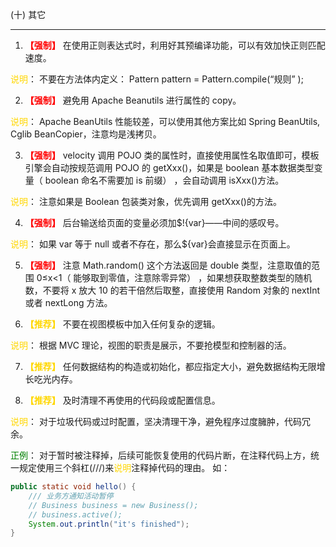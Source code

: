 (十) 其它

---

1. **<font color=#FF0000>【强制】</font>**  在使用正则表达式时，利用好其预编译功能，可以有效加快正则匹配速度。

<font color=#FFD700>说明</font>： 不要在方法体内定义： Pattern pattern = Pattern.compile(“规则” );


2. **<font color=#FF0000>【强制】</font>**  避免用 Apache Beanutils 进行属性的 copy。

<font color=#FFD700>说明</font>： Apache BeanUtils 性能较差，可以使用其他方案比如 Spring BeanUtils, Cglib BeanCopier，注意均是浅拷贝。


3. **<font color=#FF0000>【强制】</font>**  velocity 调用 POJO 类的属性时，直接使用属性名取值即可，模板引擎会自动按规范调用 POJO 的 getXxx()，如果是 boolean 基本数据类型变量（ boolean 命名不需要加 is 前缀） ，会自动调用 isXxx()方法。

<font color=#FFD700>说明</font>： 注意如果是 Boolean 包装类对象，优先调用 getXxx()的方法。


4. **<font color=#FF0000>【强制】</font>**  后台输送给页面的变量必须加$!{var}——中间的感叹号。

<font color=#FFD700>说明</font>： 如果 var 等于 null 或者不存在，那么${var}会直接显示在页面上。


5. **<font color=#FF0000>【强制】</font>**  注意 Math.random() 这个方法返回是 double 类型，注意取值的范围 0≤x<1（ 能够取到零值，注意除零异常） ，如果想获取整数类型的随机数，不要将 x 放大 10 的若干倍然后取整，直接使用 Random 对象的 nextInt 或者 nextLong 方法。


6. **<font COLOR=#FFD700>【推荐】</font>** 不要在视图模板中加入任何复杂的逻辑。

<font color=#FFD700>说明</font>： 根据 MVC 理论，视图的职责是展示，不要抢模型和控制器的活。


7. **<font COLOR=#FFD700>【推荐】</font>** 任何数据结构的构造或初始化，都应指定大小，避免数据结构无限增长吃光内存。


8. **<font COLOR=#FFD700>【推荐】</font>** 及时清理不再使用的代码段或配置信息。

<font color=#FFD700>说明</font>： 对于垃圾代码或过时配置，坚决清理干净，避免程序过度臃肿，代码冗余。

<font color=#008000>正例</font>： 对于暂时被注释掉，后续可能恢复使用的代码片断，在注释代码上方，统一规定使用三个斜杠(///)来<font color=#FFD700>说明</font>注释掉代码的理由。 如：

```java
public static void hello() {
    /// 业务方通知活动暂停
    // Business business = new Business();
    // business.active();
    System.out.println("it's finished");
}
```